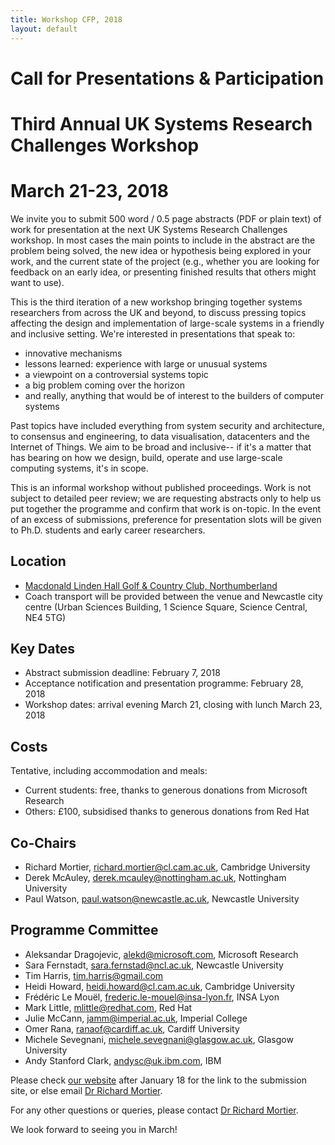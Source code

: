 ```yaml
---
title: Workshop CFP, 2018
layout: default
---
```


#                     Call for Presentations & Participation
#              Third Annual UK Systems Research Challenges Workshop
#                              March 21-23, 2018

We invite you to submit 500 word / 0.5 page abstracts (PDF or plain text) of work for presentation at the next UK Systems Research Challenges workshop. In most cases the main points to include in the abstract are the problem being solved, the new idea or hypothesis being explored in your work, and the current state of the project (e.g., whether you are looking for feedback on an early idea, or presenting finished results that others might want to use).

This is the third iteration of a new workshop bringing together systems researchers from across the UK and beyond, to discuss pressing topics affecting the design and implementation of large-scale systems in a friendly and inclusive setting. We're interested in presentations that speak to:

- innovative mechanisms
- lessons learned: experience with large or unusual systems
- a viewpoint on a controversial systems topic
- a big problem coming over the horizon
- and really, anything that would be of interest to the builders of computer systems

Past topics have included everything from system security and architecture, to consensus and engineering, to data visualisation, datacenters and the Internet of Things. We aim to be broad and inclusive-- if it's a matter that has bearing on how we design, build, operate and use large-scale computing systems, it's in scope.

This is an informal workshop without published proceedings. Work is not subject to detailed peer review; we are requesting abstracts only to help us put together the programme and confirm that work is on-topic. In the event of an excess of submissions, preference for presentation slots will be given to Ph.D. students and early career researchers.

Location
--------
- [Macdonald Linden Hall Golf & Country Club, Northumberland](http://www.macdonaldhotels.co.uk/our-hotels/macdonald-linden-hall-golf-country-club/)
- Coach transport will be provided between the venue and Newcastle city centre
  (Urban Sciences Building, 1 Science Square, Science Central, NE4 5TG)

Key Dates
---------
- Abstract submission deadline: February 7, 2018
- Acceptance notification and presentation programme: February 28, 2018
- Workshop dates: arrival evening March 21, closing with lunch March 23, 2018

Costs
-----
Tentative, including accommodation and meals:
- Current students: free, thanks to generous donations from Microsoft Research
- Others: £100, subsidised thanks to generous donations from Red Hat

Co-Chairs
---------
- Richard Mortier, <richard.mortier@cl.cam.ac.uk>, Cambridge University
- Derek McAuley, <derek.mcauley@nottingham.ac.uk>, Nottingham University
- Paul Watson, <paul.watson@newcastle.ac.uk>, Newcastle University

Programme Committee
-------------------
- Aleksandar Dragojevic, <alekd@microsoft.com>, Microsoft Research
- Sara Fernstadt, <sara.fernstad@ncl.ac.uk>, Newcastle University
- Tim Harris, <tim.harris@gmail.com>
- Heidi Howard, <heidi.howard@cl.cam.ac.uk>, Cambridge University
- Frédéric Le Mouël, <frederic.le-mouel@insa-lyon.fr>, INSA Lyon
- Mark Little, <mlittle@redhat.com>, Red Hat
- Julie McCann, <jamm@imperial.ac.uk>, Imperial College
- Omer Rana, <ranaof@cardiff.ac.uk>, Cardiff University
- Michele Sevegnani, <michele.sevegnani@glasgow.ac.uk>,  Glasgow University
- Andy Stanford Clark, <andysc@uk.ibm.com>, IBM

Please check [our website](https://sys-uk.github.io/workshop/2018/cfp/) after January 18 for the link to the submission site, or else email [Dr Richard Mortier](mailto:richard.mortier@cl.cam.ac.uk).

For any other questions or queries, please contact [Dr Richard Mortier](mailto:richard.mortier@cl.cam.ac.uk).

We look forward to seeing you in March!
